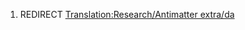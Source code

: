1.  REDIRECT [Translation:Research/Antimatter
    extra/da](Translation:Research/Antimatter_extra/da "wikilink")